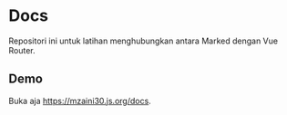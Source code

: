 # Docs

Repositori ini untuk latihan menghubungkan antara Marked dengan Vue Router.

## Demo

Buka aja <https://mzaini30.js.org/docs>.